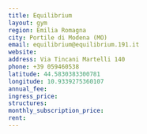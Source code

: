 ```yaml
---
title: Equilibrium
layout: gym
region: Emilia Romagna
city: Portile di Modena (MO)
email: equilibrium@equilibrium.191.it
website: 
address: Via Tincani Martelli 140
phone: +39 059460538
latitude: 44.5830383300781
longitude: 10.9339275360107
annual_fee: 
ingress_price: 
structures: 
monthly_subscription_price: 
rent: 
---
```


